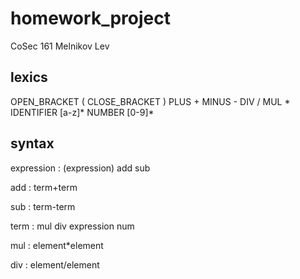 # homework_project
CoSec 161 Melnikov Lev

## lexics

OPEN_BRACKET (
CLOSE_BRACKET )
PLUS +
MINUS -
DIV /
MUL *
IDENTIFIER [a-z]*
NUMBER [0-9]*


## syntax

expression :
  (expression)
  add
  sub

add :
  term+term

sub :
  term-term

term :
  mul
  div
  expression
  num

mul :
  element*element

div :
  element/element
